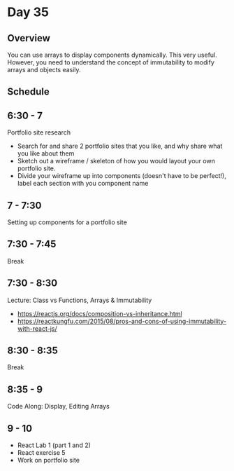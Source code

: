 # Day 35

## Overview

You can use arrays to display components dynamically. This very useful. However, you need to understand the concept of immutability to modify arrays and objects easily.

## Schedule

## 6:30 - 7

Portfolio site research

- Search for and share 2 portfolio sites that you like, and why share what you like about them
- Sketch out a wireframe / skeleton of how you would layout your own portfolio site.
- Divide your wireframe up into components (doesn't have to be perfect!), label each section with you component name

## 7 - 7:30

Setting up components for a portfolio site

## 7:30 - 7:45

Break

## 7:30 - 8:30

Lecture: Class vs Functions, Arrays & Immutability

- https://reactjs.org/docs/composition-vs-inheritance.html
- https://reactkungfu.com/2015/08/pros-and-cons-of-using-immutability-with-react-js/

## 8:30 - 8:35

Break

## 8:35 - 9

Code Along: Display, Editing Arrays

## 9 - 10

- React Lab 1 (part 1 and 2)
- React exercise 5
- Work on portfolio site
